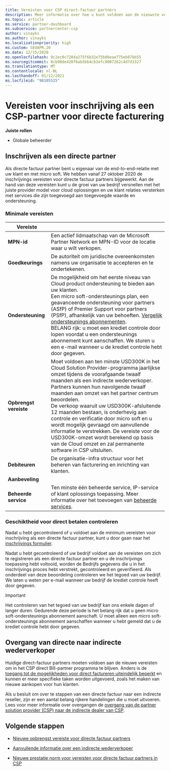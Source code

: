 ```yaml
---
title: Vereisten voor CSP direct-factuur partners
description: Meer informatie over hoe u kunt voldoen aan de nieuwste vereisten voor ondersteuning en services om een directe factuur partner te worden in het Microsoft Cloud Solution Provider-programma (CSP).
ms.topic: article
ms.service: partner-dashboard
ms.subservice: partnercenter-csp
author: vinayks
ms.author: vinayks
ms.localizationpriority: high
ms.custom: SEOAPR.20
ms.date: 12/15/2020
ms.openlocfilehash: 9c2ec0c7204a275f6b32e75b86eae775eb87bb55
ms.sourcegitcommit: 8cb98de420f6ab5bb4cb3efc9007262c4d7d3327
ms.translationtype: MT
ms.contentlocale: nl-NL
ms.lasthandoff: 01/12/2021
ms.locfileid: "98105525"
---
```

# <a name="requirements-to-enroll-as-a-csp-direct-bill-partner"></a>Vereisten voor inschrijving als een CSP-partner voor directe facturering

**Juiste rollen**

- Globale beheerder

## <a name="enroll-as-a-direct-partner"></a>Inschrijven als een directe partner

Als directe factuur partner bent u eigenaar van de end-to-end-relatie met uw klant en met micro soft. We hebben vanaf 27 oktober 2020 de inschrijvings vereisten voor directe factuur partners bijgewerkt. Aan de hand van deze vereisten kunt u de groei van uw bedrijf versnellen met het juiste provider model voor cloud oplossingen en uw klant relaties versterken met services die zijn toegevoegd aan toegevoegde waarde en ondersteuning.  

### <a name="minimum-requirements"></a>Minimale vereisten

|**Vereiste**|                |
|--------------------------------|--------------------------------------------------------------|
|**MPN-id**   |Een actief lidmaatschap van de Microsoft Partner Network en MPN-ID voor de locatie waar u wilt verkopen.   |
|**Goedkeurings**   |De autoriteit om juridische overeenkomsten namens uw organisatie te accepteren en te ondertekenen.|
|**Ondersteuning**   |De mogelijkheid om het eerste niveau van Cloud product ondersteuning te bieden aan uw klanten. <br/>Een micro soft-ondersteunings plan, een geavanceerde ondersteuning voor partners (ASfP) of Premier Support voor partners (PSfP), afhankelijk van uw behoeften. [Vergelijk ondersteunings abonnementen](https://partner.microsoft.com/support/partnersupport).<br/>BELANG rijk: u moet een krediet controle door lopen voordat u een ondersteunings abonnement kunt aanschaffen. We sturen u een e-mail wanneer u de krediet controle hebt door gegeven. |
|**Opbrengst vereiste**|Moet voldoen aan ten minste USD300K in het Cloud Solution Provider-programma jaarlijkse omzet tijdens de voorafgaande twaalf maanden als een indirecte wederverkoper. Partners kunnen hun navolgende twaalf maanden aan omzet van het partner centrum beoordelen.<br/>De verkoop waaruit uw USD300K-afsluitende 12 maanden bestaan, is onderhevig aan controle en verificatie door micro soft en u wordt mogelijk gevraagd om aanvullende informatie te verstrekken. De vereiste voor de USD300K-omzet wordt berekend op basis van de Cloud omzet en zal permanente software in CSP uitsluiten.|
|**Debiteuren** |De organisatie-infra structuur voor het beheren van facturering en inrichting van klanten.|
|**Aanbeveling**|             |
|**Beheerde service**   |Ten minste één beheerde service, IP-service of klant oplossings toepassing. Meer informatie over het toevoegen van [beheerde services](https://partner.microsoft.com/business-opportunities/managed-services-provider).|


### <a name="verify-direct-bill-eligibility"></a>Geschiktheid voor direct betalen controleren

Nadat u hebt gecontroleerd of u voldoet aan de minimum vereisten voor inschrijving als een directe factuur partner, kunt u door gaan naar het [inschrijvings formulier](https://partner.microsoft.com/pcv/register/joinnow/enrollmentwelcome/Reseller/migrate?cloudInstance=Global).

Nadat u hebt gecontroleerd of uw bedrijf voldoet aan de vereisten om zich te registreren als een directe factuur partner en u de inschrijvings toepassing hebt voltooid, worden de Bedrijfs gegevens die u in het inschrijvings proces hebt verstrekt, gecontroleerd en geverifieerd. Als onderdeel van deze beoordeling controleren we het tegoed van uw bedrijf. We laten u weten per e-mail wanneer uw bedrijf de krediet controle heeft door gegeven.
>[!IMPORTANT]
>Het controleren van het tegoed van uw bedrijf kan ons enkele dagen of langer duren. Gedurende deze periode is het belang rijk dat u geen micro soft-ondersteunings abonnement aanschaft. U moet alleen een micro soft-ondersteunings abonnement aanschaffen wanneer u hebt gemeld dat u de krediet controle hebt door gegeven.

## <a name="transition-from-direct-to-indirect-reseller"></a>Overgang van directe naar indirecte wederverkoper

Huidige direct-factuur partners moeten voldoen aan de nieuwe vereisten om in het CSP direct Bill-partner programma te blijven. Anders is de [toegang tot de mogelijkheden voor direct factureren uiteindelijk beperkt](restricted-direct-bill-capabilities.md) en kunnen er meer specifieke taken worden uitgevoerd, zoals het maken van nieuwe aankopen voor hun klanten.

Als u besluit om over te stappen van een directe factuur naar een indirecte reseller, zijn er een aantal belang rijkere handelingen die u moet uitvoeren. Lees voor meer informatie over overgangen de [overgang van de partner solution provider (CSP) naar de indirecte dealer van CSP](transition-direct-to-indirect.md).

## <a name="next-steps"></a>Volgende stappen

- [Nieuwe opbrengst vereiste voor directe factuur partners](./announcements/2020-october.md#13)
 
- [Aanvullende informatie over een indirecte wederverkoper](https://assetsprod.microsoft.com/csp-directbill-to-indirect-transition.pdf)

- [Nieuwe prestatie norm voor vereisten voor directe factuur partners in CSP](https://partner.microsoft.comresources/collection/new-performance-standard-for-direct-bill-partner-requirements-in-csp#/)
